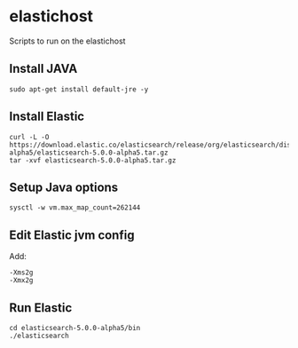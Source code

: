 # elastichost
Scripts to run on the elastichost

## Install JAVA
```sudo apt-get install default-jre -y```

## Install Elastic
```
curl -L -O https://download.elastic.co/elasticsearch/release/org/elasticsearch/distribution/tar/elasticsearch/5.0.0-alpha5/elasticsearch-5.0.0-alpha5.tar.gz
tar -xvf elasticsearch-5.0.0-alpha5.tar.gz
```

## Setup Java options
```
sysctl -w vm.max_map_count=262144
```

## Edit Elastic jvm config
Add:
```
-Xms2g
-Xmx2g
```

## Run Elastic
```
cd elasticsearch-5.0.0-alpha5/bin
./elasticsearch
```
